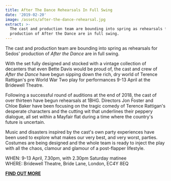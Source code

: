 ```yaml
---
title: After The Dance Rehearsals In Full Swing
date: '2019-02-20'
image: /assets/after-the-dance-rehearsal.jpg
extract: >-
  The cast and production team are bounding into spring as rehearsals for Sedos'
  production of After the Dance are in full swing.
---
```

The cast and production team are bounding into spring as rehearsals for Sedos' production of _After the Dance_ are in full swing.

With the set fully designed and stocked with a vintage collection of decanters that even Bette Davis would be proud of, the cast and crew of _After the Dance_ have begun sipping down the rich, dry world of Terence Rattigan's pre World War Two play for performances 9-13 April at the Bridewell Theatre.

Following a successful round of auditions at the end of 2018, the cast of over thirteen have begun rehearsals at 1BHG. Directors Jon Foster and Chloe Baker have been focusing on the tragic comedy of Terence Rattigan's desperate characters and the cutting wit that underlines their peppery dialogue, all set within a Mayfair flat during a time where the country's future is uncertain.

Music and disasters inspired by the cast's own party experiences have been used to explore what makes our very best, and very worst, parties. Costumes are being designed and the whole team is ready to inject the play with all the chaos, clamour and glamour of a post-flapper lifestyle.  

WHEN: 9-13 April, 7.30pm, with 2.30pm Saturday matinee\
WHERE: Bridewell Theatre, Bride Lane, London, EC4Y 8EQ

****[**FIND OUT MORE**](https://sedos.l3v5y.co.uk/shows/2019-after-the-dance)****
